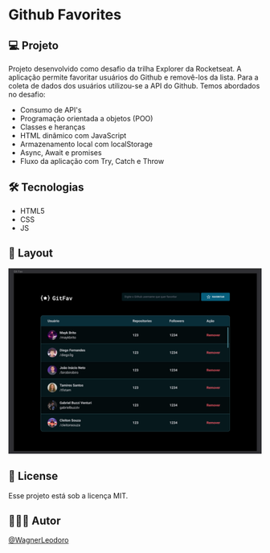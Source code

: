 # Github Favorites

## 💻 Projeto

Projeto desenvolvido como desafio da trilha Explorer da Rocketseat. A aplicação permite favoritar usuários do Github e removê-los da lista. Para a coleta de dados dos usuários utilizou-se a API do Github. Temos abordados no desafio:

- Consumo de API's
- Programação orientada a objetos (POO)
- Classes e heranças
- HTML dinâmico com JavaScript
- Armazenamento local com localStorage
- Async, Await e promises
- Fluxo da aplicação com Try, Catch e Throw

## 🛠️ Tecnologias

- HTML5
- CSS
- JS

## 📐 Layout

![Layout](https://raw.githubusercontent.com/WagnerLeodoro/GitFavorites/593f112365241046196d9c1862ccbd0b008f6fb0/assets/layout.png)

## 📝 License

Esse projeto está sob a licença MIT.

## 👨🏻‍💻 Autor

[@WagnerLeodoro](https://www.github.com/WagnerLeodoro)
